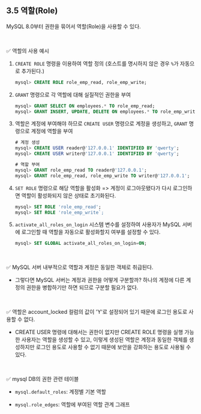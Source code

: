 ## 3.5 역할(Role)

MySQL 8.0부터 권한을 묶어서 역할(Role)을 사용할 수 있다.

<br>

✅ 역할의 사용 예시

1. `CREATE ROLE` 명령을 이용하여 역할 정의 (호스트를 명시하지 않은 경우 `%`가 자동으로 추가된다.)
   ```sql
   mysql> CREATE ROLE role_emp_read, role_emp_write;
   ```

2. `GRANT` 명령으로 각 역할에 대해 실질적인 권한을 부여
   ```sql
   mysql> GRANT SELECT ON employees.* TO role_emp_read;
   mysql> GRANT INSERT, UPDATE, DELETE ON employees.* TO role_emp_write;
   ```

3. 역할은 계정에 부여해야 하므로 `CREATE USER` 명령으로 계정을 생성하고, `GRANT` 명령으로 계정에 역할을 부여
   ```sql
   # 계정 생성
   mysql> CREATE USER reader@'127.0.0.1' IDENTIFIED BY 'qwerty';
   mysql> CREATE USER writer@'127.0.0.1' IDENTIFIED BY 'qwerty';

   # 역할 부여
   mysql> GRANT role_emp_read TO reader@'127.0.0.1';
   mysql> GRANT role_emp_read, role_emp_write TO writer@'127.0.0.1';
   ```

4. `SET ROLE` 명령으로 해당 역할을 활성화 => 계정이 로그아웃됐다가 다시 로그인하면 역할이 활성화되지 않은 상태로 초기화된다.
   ```sql
   mysql> SET ROLE 'role_emp_read';
   mysql> SET ROLE 'role_emp_write`;
   ```

5. `activate_all_roles_on_login` 시스템 변수를 설정하여 사용자가 MySQL 서버에 로그인할 때 역할을 자동으로 활성화할지 여부를 설정할 수 있다.
   ```sql
   mysql> SET GLOBAL activate_all_roles_on_login=ON;
   ```

<br>

✅ MySQL 서버 내부적으로 역할과 계정은 동일한 객체로 취급된다. 

- 그렇다면 MySQL 서버는 계정과 권한을 어떻게 구분할까?
  하나의 계정에 다른 계정의 권한을 병합하기만 하면 되므로 구분할 필요가 없다.

<br>

✅ 역할은 account_locked 컬럼의 값이 'Y'로 설정되어 있기 때문에 로그인 용도로 사용할 수 없다.

- CREATE USER 명령에 대해서는 권한이 없지만 CREATE ROLE 명령을 실행 가능한 사용자는 역할을 생성할 수 있고,
  이렇게 생성된 역할은 계정과 동일한 객체를 생성하지만 로그인 용도로 사용할 수 없기 때문에 보안을 강화하는 용도로 사용될 수 있다.

<br>

✅ mysql DB의 권한 관련 테이블

- `mysql.default_roles`: 계정별 기본 역할
  
- `mysql.role_edges`: 역할에 부여된 역할 관계 그래프
   
